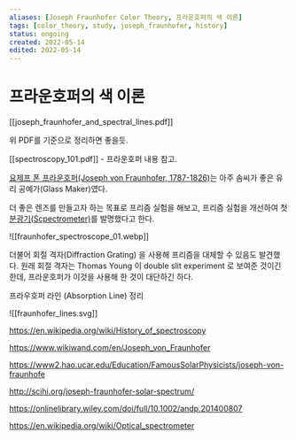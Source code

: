 ```yaml
---
aliases: [Joseph Fraunhofer Color Theory, 프라운호퍼의 색 이론]
tags: [color_theory, study, joseph_fraunhofer, history]
status: ongoing
created: 2022-05-14
edited: 2022-05-14
---
```


# 프라운호퍼의 색 이론
[[joseph_fraunhofer_and_spectral_lines.pdf]]

위 PDF를 기준으로 정리하면 좋을듯.

[[spectroscopy_101.pdf]] - 프라운호퍼 내용 참고.

[요제프 폰 프라운호퍼(Joseph von Fraunhofer, 1787-1826)](https://en.wikipedia.org/wiki/Joseph_von_Fraunhofer)는 아주 솜씨가 좋은 유리 공예가(Glass Maker)였다.

더 좋은 렌즈를 만들고자 하는 목표로 프리즘 실험을 해보고, 프리즘 실험을 개선하여 첫 [분광기(Scpectrometer)](https://en.wikipedia.org/wiki/Optical_spectrometer)를 발명했다고 한다. 

![[fraunhofer_spectroscope_01.webp]]

더불어 회절 격자(Diffraction Grating) 을 사용해 프리즘을 대체할 수 있음도 발견했다. 원래 회절 격자는 Thomas Young 이 double slit experiment 로 보여준 것이긴 한데, 프라운호퍼가 이것을 사용해 한 것이 대단하긴 하다.

프라우호퍼 라인 (Absorption Line) 정리

![[fraunhofer_lines.svg]]

https://en.wikipedia.org/wiki/History_of_spectroscopy

https://www.wikiwand.com/en/Joseph_von_Fraunhofer

https://www2.hao.ucar.edu/Education/FamousSolarPhysicists/joseph-von-fraunhofe

http://scihi.org/joseph-fraunhofer-solar-spectrum/

https://onlinelibrary.wiley.com/doi/full/10.1002/andp.201400807

https://en.wikipedia.org/wiki/Optical_spectrometer



